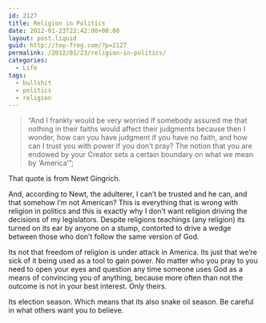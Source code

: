 ```yaml
---
id: 2127
title: Religion in Politics
date: 2012-01-23T22:42:08+00:00
layout: post.liquid
guid: http://top-frog.com/?p=2127
permalink: /2012/01/23/religion-in-politics/
categories:
  - Life
tags:
  - bullshit
  - politics
  - religion
---
```

> “And I frankly would be very worried if somebody assured me that nothing in their faiths would affect their judgments because then I wonder, how can you have judgment if you have no faith, and how can I trust you with power if you don’t pray? The notion that you are endowed by your Creator sets a certain boundary on what we mean by ‘America’”;

That quote is from Newt Gingrich.

And, according to Newt, the adulterer, I can’t be trusted and he can, and that somehow I’m not American? This is everything that is wrong with religion in politics and this is exactly why I don’t want religion driving the decisions of my legislators. Despite religions teachings (any religion) its turned on its ear by anyone on a stump, contorted to drive a wedge between those who don’t follow the same version of God.

Its not that freedom of religion is under attack in America. Its just that we’re sick of it being used as a tool to gain power. No matter who you pray to you need to open your eyes and question any time someone uses God as a means of convincing you of anything, because more often than not the outcome is not in your best interest. Only theirs.

Its election season. Which means that its also snake oil season. Be careful in what others want you to believe.
